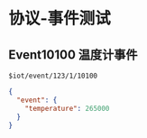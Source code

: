 # 协议-事件测试

## Event10100 温度计事件

`$iot/event/123/1/10100`

```json
{
  "event": {
    "temperature": 265000
  }
}
```
